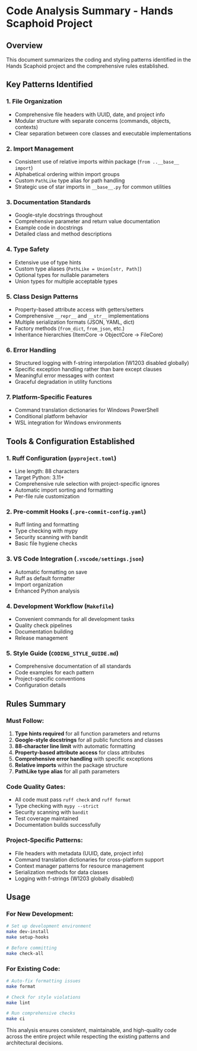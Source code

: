 # Code Analysis Summary - Hands Scaphoid Project

## Overview
This document summarizes the coding and styling patterns identified in the Hands Scaphoid project and the comprehensive rules established.

## Key Patterns Identified

### 1. **File Organization**
- Comprehensive file headers with UUID, date, and project info
- Modular structure with separate concerns (commands, objects, contexts)
- Clear separation between core classes and executable implementations

### 2. **Import Management**
- Consistent use of relative imports within package (`from ..__base__ import`)
- Alphabetical ordering within import groups
- Custom `PathLike` type alias for path handling
- Strategic use of star imports in `__base__.py` for common utilities

### 3. **Documentation Standards**
- Google-style docstrings throughout
- Comprehensive parameter and return value documentation
- Example code in docstrings
- Detailed class and method descriptions

### 4. **Type Safety**
- Extensive use of type hints
- Custom type aliases (`PathLike = Union[str, Path]`)
- Optional types for nullable parameters
- Union types for multiple acceptable types

### 5. **Class Design Patterns**
- Property-based attribute access with getters/setters
- Comprehensive `__repr__` and `__str__` implementations
- Multiple serialization formats (JSON, YAML, dict)
- Factory methods (`from_dict`, `from_json`, etc.)
- Inheritance hierarchies (ItemCore → ObjectCore → FileCore)

### 6. **Error Handling**
- Structured logging with f-string interpolation (W1203 disabled globally)
- Specific exception handling rather than bare except clauses
- Meaningful error messages with context
- Graceful degradation in utility functions

### 7. **Platform-Specific Features**
- Command translation dictionaries for Windows PowerShell
- Conditional platform behavior
- WSL integration for Windows environments

## Tools & Configuration Established

### 1. **Ruff Configuration** (`pyproject.toml`)
- Line length: 88 characters
- Target Python: 3.11+
- Comprehensive rule selection with project-specific ignores
- Automatic import sorting and formatting
- Per-file rule customization

### 2. **Pre-commit Hooks** (`.pre-commit-config.yaml`)
- Ruff linting and formatting
- Type checking with mypy
- Security scanning with bandit
- Basic file hygiene checks

### 3. **VS Code Integration** (`.vscode/settings.json`)
- Automatic formatting on save
- Ruff as default formatter
- Import organization
- Enhanced Python analysis

### 4. **Development Workflow** (`Makefile`)
- Convenient commands for all development tasks
- Quality check pipelines
- Documentation building
- Release management

### 5. **Style Guide** (`CODING_STYLE_GUIDE.md`)
- Comprehensive documentation of all standards
- Code examples for each pattern
- Project-specific conventions
- Configuration details

## Rules Summary

### Must Follow:
1. **Type hints required** for all function parameters and returns
2. **Google-style docstrings** for all public functions and classes
3. **88-character line limit** with automatic formatting
4. **Property-based attribute access** for class attributes
5. **Comprehensive error handling** with specific exceptions
6. **Relative imports** within the package structure
7. **PathLike type alias** for all path parameters

### Code Quality Gates:
- All code must pass `ruff check` and `ruff format`
- Type checking with `mypy --strict`
- Security scanning with `bandit`
- Test coverage maintained
- Documentation builds successfully

### Project-Specific Patterns:
- File headers with metadata (UUID, date, project info)
- Command translation dictionaries for cross-platform support
- Context manager patterns for resource management
- Serialization methods for data classes
- Logging with f-strings (W1203 globally disabled)

## Usage

### For New Development:
```bash
# Set up development environment
make dev-install
make setup-hooks

# Before committing
make check-all
```

### For Existing Code:
```bash
# Auto-fix formatting issues
make format

# Check for style violations
make lint

# Run comprehensive checks
make ci
```

This analysis ensures consistent, maintainable, and high-quality code across the entire project while respecting the existing patterns and architectural decisions.